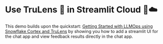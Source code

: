 # Use TruLens 🦑 in Streamlit Cloud 🎈☁️

This demo builds upon the quickstart: [Getting Started with LLMOps using Snowflake Cortex and TruLens](https://quickstarts.snowflake.com/guide/getting_started_with_llmops_using_snowflake_cortex_and_trulens/index.html?index=..%2F..index#0) by showing you how to add a streamlit UI for the chat app and view feedback results directly in the chat app.
